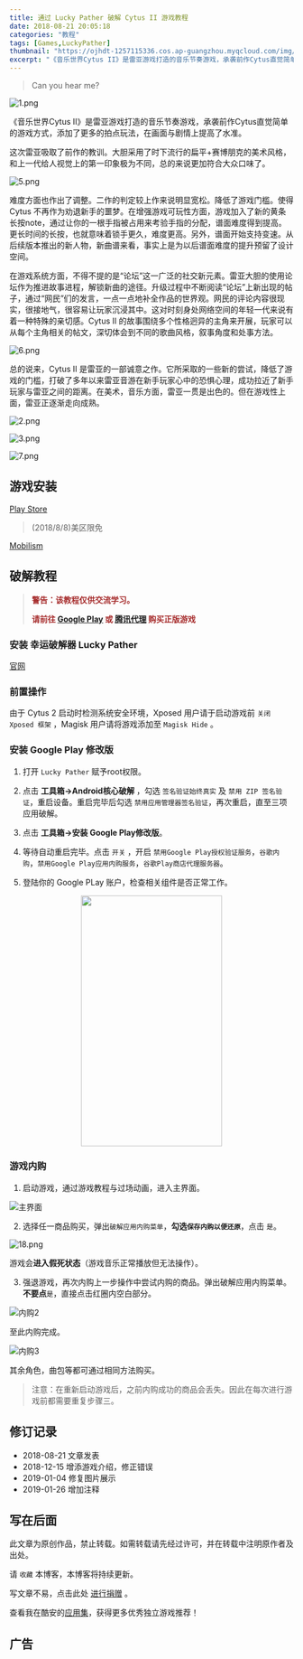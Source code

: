 ```yaml
---
title: 通过 Lucky Pather 破解 Cytus II 游戏教程
date: 2018-08-21 20:05:18
categories: "教程"
tags: [Games,LuckyPather]
thumbnail: "https://ojhdt-1257115336.cos.ap-guangzhou.myqcloud.com/img/20180821/13.png"
excerpt: "《音乐世界Cytus II》是雷亚游戏打造的音乐节奏游戏，承袭前作Cytus直觉简单的游戏方式，添加了更多的拍点玩法，在画面与剧情上提高了水准。"
---
```

>Can you hear me?

![1.png](https://ojhdt-1257115336.cos.ap-guangzhou.myqcloud.com/img/20181222/1.png)

《音乐世界Cytus II》是雷亚游戏打造的音乐节奏游戏，承袭前作Cytus直觉简单的游戏方式，添加了更多的拍点玩法，在画面与剧情上提高了水准。

这次雷亚吸取了前作的教训。大胆采用了时下流行的扁平+赛博朋克的美术风格，和上一代给人视觉上的第一印象极为不同，总的来说更加符合大众口味了。

![5.png](https://ojhdt-1257115336.cos.ap-guangzhou.myqcloud.com/img/20181222/5.png)

难度方面也作出了调整。二作的判定较上作来说明显宽松。降低了游戏门槛。使得 Cytus 不再作为劝退新手的噩梦。在增强游戏可玩性方面，游戏加入了新的黄条长按note，通过让你的一根手指被占用来考验手指的分配，谱面难度得到提高。更长时间的长按，也就意味着锁手更久，难度更高。另外，谱面开始支持变速。从后续版本推出的新人物，新曲谱来看，事实上是为以后谱面难度的提升预留了设计空间。

在游戏系统方面，不得不提的是“论坛”这一广泛的社交新元素。雷亚大胆的使用论坛作为推进故事进程，解锁新曲的途径。升级过程中不断阅读“论坛”上新出现的帖子，通过“网民”们的发言，一点一点地补全作品的世界观。网民的评论内容很现实，很接地气，很容易让玩家沉浸其中。这对时刻身处网络空间的年轻一代来说有着一种特殊的亲切感。Cytus II 的故事围绕多个性格迥异的主角来开展，玩家可以从每个主角相关的帖文，深切体会到不同的歌曲风格，叙事角度和处事方法。

![6.png](https://ojhdt-1257115336.cos.ap-guangzhou.myqcloud.com/img/20181222/6.png)

总的说来，Cytus II 是雷亚的一部诚意之作。它所采取的一些新的尝试，降低了游戏的门槛，打破了多年以来雷亚音游在新手玩家心中的恐惧心理，成功拉近了新手玩家与雷亚之间的距离。在美术，音乐方面，雷亚一贯是出色的。但在游戏性上面，雷亚正逐渐走向成熟。

![2.png](https://ojhdt-1257115336.cos.ap-guangzhou.myqcloud.com/img/20181222/2.png)

![3.png](https://ojhdt-1257115336.cos.ap-guangzhou.myqcloud.com/img/20181222/3.png)

![7.png](https://ojhdt-1257115336.cos.ap-guangzhou.myqcloud.com/img/20181222/7.png)

## 游戏安装

[Play Store](https://play.google.com/store/apps/details?id=com.rayark.cytus2)
>(2018/8/8)美区限免

[Mobilism](https://forum.mobilism.org/viewtopic.php?f=447&t=2595190&hilit=Cytus)

## 破解教程

>**<font color=#A52A2A>警告：该教程仅供交流学习。</font>**
>
>**<font color=#A52A2A>请前往 [Google Play](https://play.google.com/store/apps/details?id=com.rayark.cytus2) 或 [腾讯代理](http://cytus2.qq.com/) 购买正版游戏</font>**



### 安装 幸运破解器 Lucky Pather

[官网](https://www.luckypatchers.com/)

### 前置操作
由于 Cytus 2 启动时检测系统安全环境，Xposed 用户请于启动游戏前 `关闭 Xposed 框架` ，Magisk 用户请将游戏添加至 `Magisk Hide` 。

### 安装 Google Play 修改版

1. 打开 `Lucky Pather` 赋予root权限。

2. 点击 **工具箱->Android核心破解** ，勾选 `签名验证始终真实` 及 `禁用 ZIP 签名验证`，重启设备。重启完毕后勾选 `禁用应用管理器签名验证`，再次重启，直至三项应用破解。

3. 点击 **工具箱->安装 Google Play修改版**。

4. 等待自动重启完毕。点击 `开关` ，开启 `禁用Google Play授权验证服务`，`谷歌内购`，`禁用Google Play应用内购服务`，`谷歌Play商店代理服务器`。

5. 登陆你的 Google PLay 账户，检查相关组件是否正常工作。

<div align=center>
<img src="https://ojhdt-1257115336.cos.ap-guangzhou.myqcloud.com/img/20180821/15.png" width="250" height="444" />
</div>

### 游戏内购

1. 启动游戏，通过游戏教程与过场动画，进入主界面。

![主界面](https://ojhdt-1257115336.cos.ap-guangzhou.myqcloud.com/img/20180821/16.png)

2. 选择任一商品购买，弹出`破解应用内购菜单`，**勾选`保存内购以便还原`**，点击 `是`。

![18.png](https://ojhdt-1257115336.cos.ap-guangzhou.myqcloud.com/img/20180821/18.png)

游戏会**进入假死状态**（游戏音乐正常播放但无法操作）。

3. 强退游戏，再次内购上一步操作中尝试内购的商品。弹出破解应用内购菜单。**不要点**`是`，直接点击红圈内空白部分。

![内购2](https://ojhdt-1257115336.cos.ap-guangzhou.myqcloud.com/img/20180821/17.png)

至此内购完成。

![内购3](https://ojhdt-1257115336.cos.ap-guangzhou.myqcloud.com/img/20180821/19.png)

其余角色，曲包等都可通过相同方法购买。

>注意：在重新启动游戏后，之前内购成功的商品会丢失。因此在每次进行游戏前都需要重复步骤三。

## 修订记录
- 2018-08-21 文章发表
- 2018-12-15 增添游戏介绍，修正错误
- 2019-01-04 修复图片展示
- 2019-01-26 增加注释

## 写在后面
此文章为原创作品，禁止转载。如需转载请先经过许可，并在转载中注明原作者及出处。

请 `收藏` 本博客，本博客将持续更新。

写文章不易，点击此处 <a data-fancybox data-src="#modal" href="javascript:;" >进行捐赠</a> 。



 <div style="display: none;" id="modal" > 
 <h2>捐赠</h2> 
 <p>写文章不易，请我喝一杯咖啡吧~ <br>
 <img src="https://ojhdt.club/alipay.png" width="240" height="364" alt="支付宝" /> <img src="https://ojhdt.club/wechat.png" width="240" height="364" alt="微信" /> <br>

点击<a href="https://ojhdt.club/donate">此处</a>前往捐赠详情页。
 </p> 
 </div> 


查看我在酷安的[应用集](https://www.coolapk.com/album/3935141)，获得更多优秀独立游戏推荐！


## 广告
<script async src="//pagead2.googlesyndication.com/pagead/js/adsbygoogle.js"></script>
<ins class="adsbygoogle"
     style="display:block; text-align:center;"
     data-ad-layout="in-article"
     data-ad-format="fluid"
     data-ad-client="ca-pub-1043177129475579"
     data-ad-slot="7254716173"></ins>
<script>
     (adsbygoogle = window.adsbygoogle || []).push({});
</script>